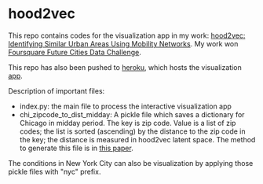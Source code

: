 # hood2vec

This repo contains codes for the visualization app in my work: <a href="https://arxiv.org/abs/1907.11951">hood2vec: Identifying Similar Urban Areas Using Mobility Networks</a>. My work won <a href="https://enterprise.foursquare.com/intersections/article/how-location-technology-can-drive-urban-innovation/">Foursquare Future Cities Data Challenge</a>.

This repo has also been pushed to <a href="https://www.heroku.com/">heroku</a>, which hosts the visualization <a href="https://hood2vec.herokuapp.com/index">app</a>.

Description of important files:
- index.py: the main file to process the interactive visualization app
- chi_zipcode_to_dist_midday: A pickle file which saves a dictionary for Chicago in midday period. The key is zip code. Value is a list of zip codes; the list is sorted (ascending) by the distance to the zip code in the key; the distance is measured in hood2vec latent space. The method to generate this file is in <a href="https://arxiv.org/abs/1907.11951">this paper</a>.

The conditions in New York City can also be visualization by applying those pickle files with "nyc" prefix.
